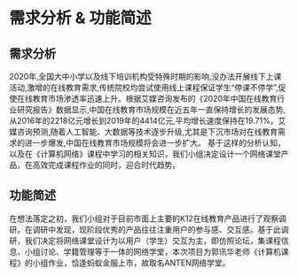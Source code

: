 # 需求分析 & 功能简述
## 需求分析
   2020年,全国大中小学以及线下培训机构受特殊时期的影响,没办法开展线下上课活动,激增的在线教育需求,传统院校均尝试使用线上课程保证学生“停课不停学”,促使在线教育市场渗透率迅速上升。根据艾媒咨询发布的《2020年中国在线教育行业研究报告》数据显示,中国在线教育市场规模在近五年一直保持增长的发展态势,从2016年的2218亿元增长到2019年的4414亿元,平均增长速度保持在19.71%。艾媒咨询预测,随着人工智能、大数据等技术逐步升级,尤其是下沉市场对在线教育需求的进一步爆发,中国在线教育市场规模将会进一步扩大。
	基于这样的分析认知，以及在《计算机网络》课程中学习的相关知识，我们小组决定设计一个网络课堂产品，在高效完成课程作业的同时，迎合时代趋势。
## 功能简述
   在想法落定之初，我们小组对于目前市面上主要的K12在线教育产品进行了观察调研。在调研中发现，现阶段优秀的产品往往注重用户的参与感、交互感。基于此调研，我们决定将网络课堂设计为以用户（学生）交互为主，即仿照论坛，集课程信息、小组讨论、学籍管理等于一体的网络学堂，本次项目为郭讯华老师《计算机课程》的小组作业，恰逢蚂蚁金服上市，故取名ANTEN网络学堂。
